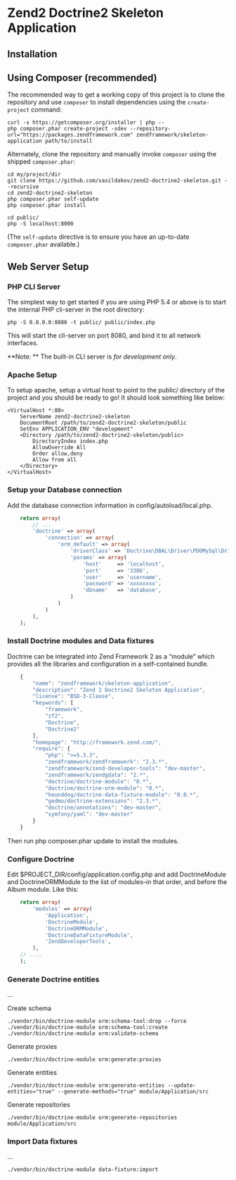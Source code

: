 Zend2 Doctrine2 Skeleton Application
=======================


Installation
------------

Using Composer (recommended)
----------------------------
The recommended way to get a working copy of this project is to clone the repository
and use `composer` to install dependencies using the `create-project` command:

    curl -s https://getcomposer.org/installer | php --
    php composer.phar create-project -sdev --repository-url="https://packages.zendframework.com" zendframework/skeleton-application path/to/install

Alternately, clone the repository and manually invoke `composer` using the shipped
`composer.phar`:

    cd my/project/dir
    git clone https://github.com/vasildakov/zend2-doctrine2-skeleton.git --recursive
    cd zend2-doctrine2-skeleton
    php composer.phar self-update
    php composer.phar install

    cd public/
    php -S localhost:8000

(The `self-update` directive is to ensure you have an up-to-date `composer.phar`
available.)



Web Server Setup
----------------

### PHP CLI Server

The simplest way to get started if you are using PHP 5.4 or above is to start the internal PHP cli-server in the root directory:

    php -S 0.0.0.0:8080 -t public/ public/index.php

This will start the cli-server on port 8080, and bind it to all network
interfaces.

**Note: ** The built-in CLI server is *for development only*.

### Apache Setup

To setup apache, setup a virtual host to point to the public/ directory of the
project and you should be ready to go! It should look something like below:

    <VirtualHost *:80>
        ServerName zend2-doctrine2-skeleton
        DocumentRoot /path/to/zend2-doctrine2-skeleton/public
        SetEnv APPLICATION_ENV "development"
        <Directory /path/to/zend2-doctrine2-skeleton/public>
            DirectoryIndex index.php
            AllowOverride All
            Order allow,deny
            Allow from all
        </Directory>
    </VirtualHost>

### Setup your Database connection
Add the database connection information in config/autoload/local.php.

```php
    return array(
        // ...
        'doctrine' => array(
            'connection' => array(
                'orm_default' => array(
                    'driverClass' => 'Doctrine\DBAL\Driver\PDOMySql\Driver',
                    'params' => array(
                        'host'     => 'localhost',
                        'port'     => '3306',
                        'user'     => 'username',
                        'password' => 'xxxxxxxx',
                        'dbname'   => 'database',
                    )
                )
            )
        ),
    );
```

### Install Doctrine modules and Data fixtures
Doctrine can be integrated into Zend Framework 2 as a “module” which provides all the libraries and configuration in a self-contained bundle.
    
```javascript
    {
        "name": "zendframework/skeleton-application",
        "description": "Zend 2 Doctrine2 Skeleton Application",
        "license": "BSD-3-Clause",
        "keywords": [
            "framework",
            "zf2",
            "Doctrine",
            "Doctrine2"
        ],
        "homepage": "http://framework.zend.com/",
        "require": {
            "php": ">=5.3.3",
            "zendframework/zendframework": "2.3.*",
            "zendframework/zend-developer-tools": "dev-master",
            "zendframework/zendgdata": "2.*",
            "doctrine/doctrine-module": "0.*",
            "doctrine/doctrine-orm-module": "0.*",
            "hounddog/doctrine-data-fixture-module": "0.0.*",
            "gedmo/doctrine-extensions": "2.3.*",
            "doctrine/annotations": "dev-master",
            "symfony/yaml": "dev-master"
        }
    }
```

Then run php composer.phar update to install the modules.


### Configure Doctrine
Edit $PROJECT_DIR/config/application.config.php and add DoctrineModule and DoctrineORMModule to the list of modules–in that order, and before the Album module. Like this:

```php
    return array(
        'modules' => array(
            'Application',
            'DoctrineModule',
            'DoctrineORMModule',
            'DoctrineDataFixtureModule',
            'ZendDeveloperTools',
        ),
    // ...,
    );
```


### Generate Doctrine entities
...

Create schema

    ./vendor/bin/doctrine-module orm:schema-tool:drop --force
    ./vendor/bin/doctrine-module orm:schema-tool:create
    ./vendor/bin/doctrine-module orm:validate-schema

Generate proxies

    ./vendor/bin/doctrine-module orm:generate:proxies

Generate entities

    ./vendor/bin/doctrine-module orm:generate-entities --update-entities="true" --generate-methods="true" module/Application/src

Generate repositories

    ./vendor/bin/doctrine-module orm:generate-repositories module/Application/src


### Import Data fixtures
...

    ./vendor/bin/doctrine-module data-fixture:import